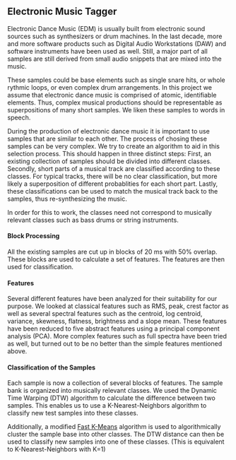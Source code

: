 
Electronic Music Tagger
-----------------------

Electronic Dance Music (EDM) is usually built from electronic sound sources such as synthesizers or drum machines. In the last decade, more and more software products such as Digital Audio Workstations (DAW) and software instruments have been used as well. Still, a major part of all samples are still derived from small audio snippets that are mixed into the music.

These samples could be base elements such as single snare hits, or whole rythmic loops, or even complex drum arrangements. In this project we assume that electronic dance music is comprised of atomic, identifiable elements. Thus, complex musical productions should be representable as superpositions of many short samples. We liken these samples to words in speech.

During the production of electronic dance music it is important to use samples that are similar to each other. The process of chosing these samples can be very complex. We try to create an algorithm to aid in this selection process. This should happen in three distinct steps: First, an existing collection of samples should be divided into different classes. Secondly, short parts of a musical track are classified according to these classes. For typical tracks, there will be no clear classification, but more likely a superposition of different probablities for each short part. Lastly, these classifications can be used to match the musical track back to the samples, thus re-synthesizing the music.

In order for this to work, the classes need not correspond to musically relevant classes such as bass drums or string instruments.

#### Block Processing

All the existing samples are cut up in blocks of 20 ms with 50% overlap. These blocks are used to calculate a set of features. The features are then used for classification.

#### Features

Several different features have been analyzed for their suitability for our purpose. We looked at classical features such as RMS, peak, crest factor as well as several spectral features such as the centroid, log centroid, variance, skewness, flatness, brightness and a slope mean. These features have been reduced to five abstract features using a principal component analysis (PCA). More complex features such as full spectra have been tried as well, but turned out to be no better than the simple features mentioned above.

#### Classification of the Samples

Each sample is now a collection of several blocks of features. The sample bank is organized into musically relevant classes. We used the Dynamic Time Warping (DTW) algorithm to calculate the difference between two samples. This enables us to use a K-Nearest-Neighbors algorithm to classify new test samples into these classes. 

Additionally, a modified [Fast K-Means][0]  algorithm is used to algorithmically cluster the sample base into other classes. The DTW distance can then be used to classify new samples into one of these classes. (This is equivalent to K-Nearest-Neighbors with K=1)

[0]: http://www.eecs.tufts.edu/~dsculley/papers/fastkmeans.pdf
